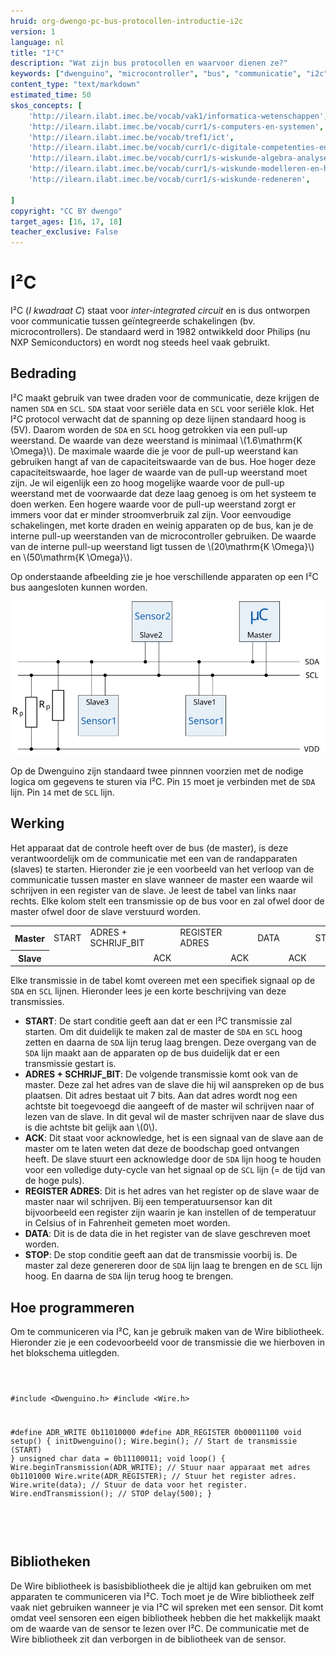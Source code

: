 ```yaml
---
hruid: org-dwengo-pc-bus-protocollen-introductie-i2c
version: 1
language: nl
title: "I²C"
description: "Wat zijn bus protocollen en waarvoor dienen ze?"
keywords: ["dwenguino", "microcontroller", "bus", "communicatie", "i2c", "spi", "uart", "can"]
content_type: "text/markdown"
estimated_time: 50
skos_concepts: [
    'http://ilearn.ilabt.imec.be/vocab/vak1/informatica-wetenschappen', 
    'http://ilearn.ilabt.imec.be/vocab/curr1/s-computers-en-systemen',
    'http://ilearn.ilabt.imec.be/vocab/tref1/ict',
    'http://ilearn.ilabt.imec.be/vocab/curr1/c-digitale-competenties-en-mediawijsheid',
    'http://ilearn.ilabt.imec.be/vocab/curr1/s-wiskunde-algebra-analyse',
    'http://ilearn.ilabt.imec.be/vocab/curr1/s-wiskunde-modelleren-en-heuristiek',
    'http://ilearn.ilabt.imec.be/vocab/curr1/s-wiskunde-redeneren',

]
copyright: "CC BY dwengo"
target_ages: [16, 17, 18]
teacher_exclusive: False
---
```


# I²C

I²C (*I kwadraat C*) staat voor *inter-integrated circuit* en is dus ontworpen voor communicatie tussen geïntegreerde schakelingen (bv. microcontrollers). De standaard werd in 1982 ontwikkeld door Philips (nu NXP Semiconductors) en wordt nog steeds heel vaak gebruikt. 

## Bedrading

I²C maakt gebruik van twee draden voor de communicatie, deze krijgen de namen <code class="lang-cpp">SDA</code> en <code class="lang-cpp">SCL</code>. <code class="lang-cpp">SDA</code> staat voor seriële data en <code class="lang-cpp">SCL</code> voor seriële klok. Het I²C protocol verwacht dat de spanning op deze lijnen standaard hoog is (5V). Daarom worden de <code class="lang-cpp">SDA</code> en <code class="lang-cpp">SCL</code> hoog getrokken via een pull-up weerstand. De waarde van deze weerstand is minimaal \\(1.6\mathrm{K \Omega}\\). De maximale waarde die je voor de pull-up weerstand kan gebruiken hangt af van de capaciteitswaarde van de bus. Hoe hoger deze capaciteitswaarde, hoe lager de waarde van de pull-up weerstand moet zijn. Je wil eigenlijk een zo hoog mogelijke waarde voor de pull-up weerstand met de voorwaarde dat deze laag genoeg is om het systeem te doen werken. Een hogere waarde voor de pull-up weerstand zorgt er immers voor dat er minder stroomverbruik zal zijn. Voor eenvoudige schakelingen, met korte draden en weinig apparaten op de bus, kan je de interne pull-up weerstanden van de microcontroller gebruiken. De waarde van de interne pull-up weerstand ligt tussen de \\(20\mathrm{K \Omega}\\) en \\(50\mathrm{K \Omega}\\). 

Op onderstaande afbeelding zie je hoe verschillende apparaten op een I²C bus aangesloten kunnen worden.

![Een voorbeeld van een aantal devices op een I²C bus.](images/i2c.svg)

Op de Dwenguino zijn standaard twee pinnnen voorzien met de nodige logica om gegevens te sturen via I²C. Pin <code class="lang-cpp">15</code> moet je verbinden met de <code class="lang-cpp">SDA</code> lijn. Pin <code class="lang-cpp">14</code> met de <code class="lang-cpp">SCL</code> lijn.

## Werking

Het apparaat dat de controle heeft over de bus (de master), is deze verantwoordelijk om de communicatie met een van de randapparaten (slaves) te starten. Hieronder zie je een voorbeeld van het verloop van de communicatie tussen master en slave wanneer de master een waarde wil schrijven in een register van de slave. Je leest de tabel van links naar rechts. Elke kolom stelt een transmissie op de bus voor en zal ofwel door de master ofwel door de slave verstuurd worden.

<table>
    <tr>
        <th>Master</th>
        <td>START</td>
        <td>ADRES + SCHRIJF_BIT</td>
        <td></td>
        <td>REGISTER ADRES</td>
        <td></td>
        <td>DATA</td>
        <td></td>
        <td>STOP</td>
    </tr>
    <tr>
        <th>Slave</th>
        <td></td>
        <td></td>
        <td>ACK</td>
        <td></td>
        <td>ACK</td>
        <td></td>
        <td>ACK</td>
        <td></td>
    </tr>
</table>

Elke transmissie in de tabel komt overeen met een specifiek signaal op de <code class="lang-cpp">SDA</code> en <code class="lang-cpp">SCL</code> lijnen. Hieronder lees je een korte beschrijving van deze transmissies.

* **START**: De start conditie geeft aan dat er een I²C transmissie zal starten. Om dit duidelijk te maken zal de master de <code class="lang-cpp">SDA</code> en <code class="lang-cpp">SCL</code> hoog zetten en daarna de <code class="lang-cpp">SDA</code> lijn terug laag brengen. Deze overgang van de <code class="lang-cpp">SDA</code> lijn maakt aan de apparaten op de bus duidelijk dat er een transmissie gestart is.
* **ADRES + SCHRIJF_BIT**: De volgende transmissie komt ook van de master. Deze zal het adres van de slave die hij wil aanspreken op de bus plaatsen. Dit adres bestaat uit 7 bits. Aan dat adres wordt nog een achtste bit toegevoegd die aangeeft of de master wil schrijven naar of lezen van de slave. In dit geval wil de master schrijven naar de slave dus is die achtste bit gelijk aan \\(0\\).
* **ACK**: Dit staat voor acknowledge, het is een signaal van de slave aan de master om te laten weten dat deze de boodschap goed ontvangen heeft. De slave stuurt een acknowledge door de <code class="lang-cpp">SDA</code> lijn hoog te houden voor een volledige duty-cycle van het signaal op de <code class="lang-cpp">SCL</code> lijn (= de tijd van de hoge puls).
* **REGISTER ADRES**: Dit is het adres van het register op de slave waar de master naar wil schrijven. Bij een temperatuursensor kan dit bijvoorbeeld een register zijn waarin je kan instellen of de temperatuur in Celsius of in Fahrenheit gemeten moet worden.
* **DATA**: Dit is de data die in het register van de slave geschreven moet worden.
* **STOP**: De stop conditie geeft aan dat de transmissie voorbij is. De master zal deze genereren door de <code class="lang-cpp">SDA</code> lijn laag te brengen en de <code class="lang-cpp">SCL</code> lijn hoog. En daarna de <code class="lang-cpp">SDA</code> lijn terug hoog te brengen.



## Hoe programmeren


Om te communiceren via I²C, kan je gebruik maken van de Wire bibliotheek. Hieronder zie je een codevoorbeeld voor de transmissie die we hierboven in het blokschema uitlegden.

<div class="dwengo-content dwengo-code-simulator">
    <pre>
<code class="language-cpp" data-filename="i2c_schrijf_voorbeeld.cpp">

#include <Dwenguino.h>
#include <Wire.h>


#define ADR_WRITE 0b11010000
#define ADR_REGISTER 0b00011100
void setup()
{
  initDwenguino();
  Wire.begin(); // Start de transmissie (START)
}
unsigned char data = 0b11100011;
void loop()
{
  Wire.beginTransmission(ADR_WRITE);    // Stuur naar apparaat met adres 0b1101000
  Wire.write(ADR_REGISTER);             // Stuur het register adres.
  Wire.write(data);                     // Stuur de data voor het register.
  Wire.endTransmission();               // STOP
  delay(500);
}

</code>
    </pre>
</div>


<div class="dwengo-content sideinfo">
<h2 class="title">Bibliotheken</h2>
<div class="content">
De Wire bibliotheek is basisbibliotheek die je altijd kan gebruiken om met apparaten te communiceren via I²C. Toch moet je de Wire bibliotheek zelf vaak niet gebruiken wanneer je via I²C wil spreken met een sensor. Dit komt omdat veel sensoren een eigen bibliotheek hebben die het makkelijk maakt om de waarde van de sensor te lezen over I²C. De communicatie met de Wire bibliotheek zit dan verborgen in de bibliotheek van de sensor.
</div>
</div>